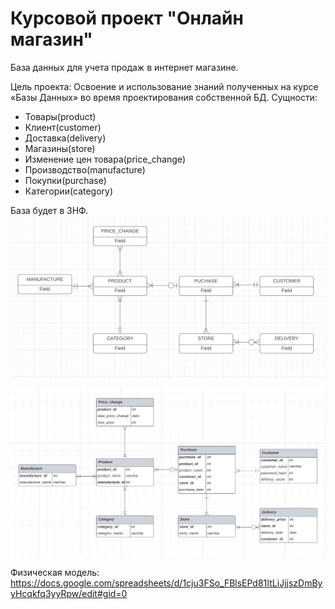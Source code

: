 # Курсовой проект "Онлайн магазин"
База данных для учета продаж в интернет магазине.

Цель проекта: Освоение и использование знаний полученных на курсе «Базы Данных» во время проектирования собственной БД.
Сущности:
* Товары(product)
* Клиент(customer)
* Доставка(delivery)
* Магазины(store)
* Изменение цен товара(price_change)
* Производство(manufacture)
* Покупки(purchase)
* Категории(category)

База будет в 3НФ.
<img src="/logical.png" alt="Концептуальная модель" title="Концептуальная модель" style="max-width: 100%;">

<img src="/concept.png" alt="Концептуальная модель" title="Концептуальная модель" style="max-width: 100%;">

Физическая модель:
https://docs.google.com/spreadsheets/d/1cju3FSo_FBlsEPd81ItLiJjjszDmByyHcqkfq3yyRpw/edit#gid=0



